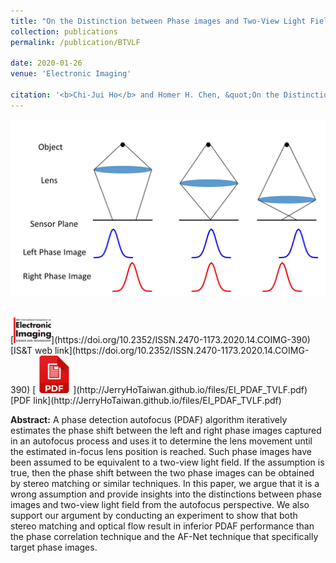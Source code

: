 ```yaml
---
title: "On the Distinction between Phase images and Two-View Light Field for PDAF of Mobile Imaging"
collection: publications
permalink: /publication/BTVLF

date: 2020-01-26
venue: 'Electronic Imaging'

citation: '<b>Chi-Jui Ho</b> and Homer H. Chen, &quot;On the Distinction between Phase images and Two-View LightField for PDAF of Mobile Imaging&quot; <i>Electronic Imaging 2020</i>.'
---
```

<img src='/images/phaseimage.jpg' width='600' ><br/>

<br/>
[<img src='/images/EI.gif' width='60' >](https://doi.org/10.2352/ISSN.2470-1173.2020.14.COIMG-390)
[IS&T web link](https://doi.org/10.2352/ISSN.2470-1173.2020.14.COIMG-390)
[<img src='/images/pdf.png' width='60' >](http://JerryHoTaiwan.github.io/files/EI_PDAF_TVLF.pdf)
[PDF link](http://JerryHoTaiwan.github.io/files/EI_PDAF_TVLF.pdf) <br/>

**Abstract:** A phase detection autofocus (PDAF) algorithm iteratively estimates the phase shift between the left and right phase images captured in an autofocus process and uses it to determine the lens movement until the estimated in-focus lens position is reached. Such phase images have been assumed to be equivalent to a two-view light field. If the assumption is true, then the phase shift between the two phase images can be obtained by stereo matching or similar techniques. In this paper, we argue that it is a wrong assumption and provide insights into the distinctions between phase images and two-view light field from the autofocus perspective. We also support our argument by conducting an experiment to show that both stereo matching and optical flow result in inferior PDAF performance than the phase correlation technique and the AF-Net technique that specifically target phase images.

<!-- [Download paper here](http://academicpages.github.io/files/paper1.pdf) -->

<!-- paperurl: 'http://academicpages.github.io/files/paper1.pdf' -->
<!-- Recommended citation: Your Name, You. (2010). "Paper Title Number 2." <i>Journal 1</i>. 1(2). -->
